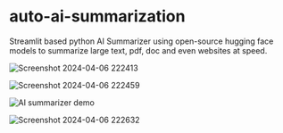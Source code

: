 # auto-ai-summarization
Streamlit based python AI Summarizer using open-source hugging face models to summarize large text, pdf, doc and even websites at speed.

![Screenshot 2024-04-06 222413](https://github.com/Shivjiagnihotri/auto-ai-summarization/assets/110963535/da64cd48-3d65-4be3-a0f8-e1251eb55145)

![Screenshot 2024-04-06 222459](https://github.com/Shivjiagnihotri/auto-ai-summarization/assets/110963535/c7fc150c-b9a8-4fd1-96db-695b0a4682e9)

![AI summarizer demo](https://github.com/Shivjiagnihotri/auto-ai-summarization/assets/110963535/9d8c4192-b906-43d6-ba4d-b97b3b0693d1)

![Screenshot 2024-04-06 222632](https://github.com/Shivjiagnihotri/auto-ai-summarization/assets/110963535/a889f657-0629-49fc-b68a-4de1294651fc)





